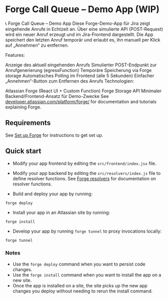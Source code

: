 # Forge Call Queue – Demo App (WIP)

📞 Forge Call Queue – Demo App
Diese Forge-Demo-App für Jira zeigt eingehende Anrufe in Echtzeit an. Über eine simulierte API (POST-Request) wird ein neuer Anruf erzeugt und im Jira-Frontend dargestellt. Die App speichert den letzten Anruf temporär und erlaubt es, ihn manuell per Klick auf „Annehmen“ zu entfernen.

Features:

Anzeige des aktuell eingehenden Anrufs
Simulierter POST-Endpunkt zur Anrufgenerierung (egressFunction)
Temporäre Speicherung via Forge storage
Automatisches Polling im Frontend (alle 5 Sekunden)
Einfacher „Annehmen“-Button zum Entfernen des Anrufs
Technologien:

Atlassian Forge (React UI + Custom Function)
Forge Storage API
Minimaler Backend/Frontend-Ansatz für Demo-Zwecke
See [developer.atlassian.com/platform/forge/](https://developer.atlassian.com/platform/forge) for documentation and tutorials explaining Forge.

## Requirements

See [Set up Forge](https://developer.atlassian.com/platform/forge/set-up-forge/) for instructions to get set up.

## Quick start

- Modify your app frontend by editing the `src/frontend/index.jsx` file.

- Modify your app backend by editing the `src/resolvers/index.js` file to define resolver functions. See [Forge resolvers](https://developer.atlassian.com/platform/forge/runtime-reference/custom-ui-resolver/) for documentation on resolver functions.

- Build and deploy your app by running:
```
forge deploy
```

- Install your app in an Atlassian site by running:
```
forge install
```

- Develop your app by running `forge tunnel` to proxy invocations locally:
```
forge tunnel
```

### Notes
- Use the `forge deploy` command when you want to persist code changes.
- Use the `forge install` command when you want to install the app on a new site.
- Once the app is installed on a site, the site picks up the new app changes you deploy without needing to rerun the install command.

